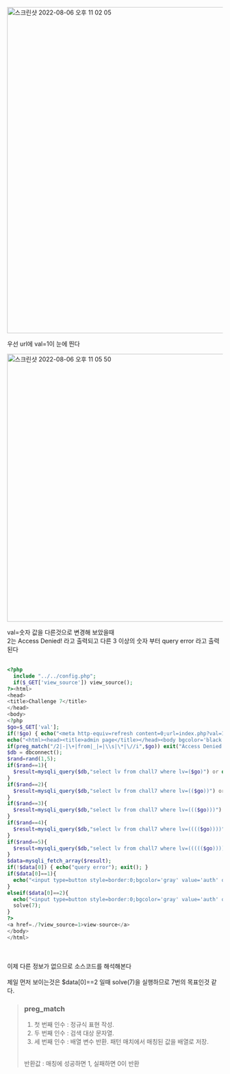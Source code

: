
<img width="761" alt="스크린샷 2022-08-06 오후 11 02 05" src="https://user-images.githubusercontent.com/38747893/183252188-df22cb15-2cbb-4383-891f-8230f987d73b.png">

우선 url에 val=1이 눈에 띈다

<img width="625" alt="스크린샷 2022-08-06 오후 11 05 50" src="https://user-images.githubusercontent.com/38747893/183252314-857b06e2-0802-45ac-81be-b66ca5cf27be.png">

val=숫자 값을 다른것으로 변경해 보았을때 
<br/>
2는 Access Denied! 라고 출력되고 다른 3 이상의 숫자 부터
query error 라고 출력된다 
<br/><br/>
~~~php
<?php
  include "../../config.php";
  if($_GET['view_source']) view_source();
?><html>
<head>
<title>Challenge 7</title>
</head>
<body>
<?php
$go=$_GET['val'];
if(!$go) { echo("<meta http-equiv=refresh content=0;url=index.php?val=1>"); }
echo("<html><head><title>admin page</title></head><body bgcolor='black'><font size=2 color=gray><b><h3>Admin page</h3></b><p>");
if(preg_match("/2|-|\+|from|_|=|\\s|\*|\//i",$go)) exit("Access Denied!");
$db = dbconnect();
$rand=rand(1,5);
if($rand==1){
  $result=mysqli_query($db,"select lv from chall7 where lv=($go)") or die("nice try!");
}
if($rand==2){
  $result=mysqli_query($db,"select lv from chall7 where lv=(($go))") or die("nice try!");
}
if($rand==3){
  $result=mysqli_query($db,"select lv from chall7 where lv=((($go)))") or die("nice try!");
}
if($rand==4){
  $result=mysqli_query($db,"select lv from chall7 where lv=(((($go))))") or die("nice try!");
}
if($rand==5){
  $result=mysqli_query($db,"select lv from chall7 where lv=((((($go)))))") or die("nice try!");
}
$data=mysqli_fetch_array($result);
if(!$data[0]) { echo("query error"); exit(); }
if($data[0]==1){
  echo("<input type=button style=border:0;bgcolor='gray' value='auth' onclick=\"alert('Access_Denied!')\"><p>");
}
elseif($data[0]==2){
  echo("<input type=button style=border:0;bgcolor='gray' value='auth' onclick=\"alert('Hello admin')\"><p>");
  solve(7);
}
?>
<a href=./?view_source=1>view-source</a>
</body>
</html>
~~~
<br/> <br/>
이제 다른 정보가 없으므로 소스코드를 해석해본다
<br/> <br/>
제일 먼저 보이는것은 $data[0]==2 일때 solve(7)을 실행하므로 7번의 목표인것 같다.








> ### preg_match
> 1. 첫 번째 인수 : 정규식 표현 작성.
> 2. 두 번째 인수 : 검색 대상 문자열.
> 3. 세 번째 인수 : 배열 변수 반환. 패턴 매치에서 매칭된 값을 배열로 저장.
> <br/>
> 반환값 : 매칭에 성공하면 1, 실패하면 0이 반환


